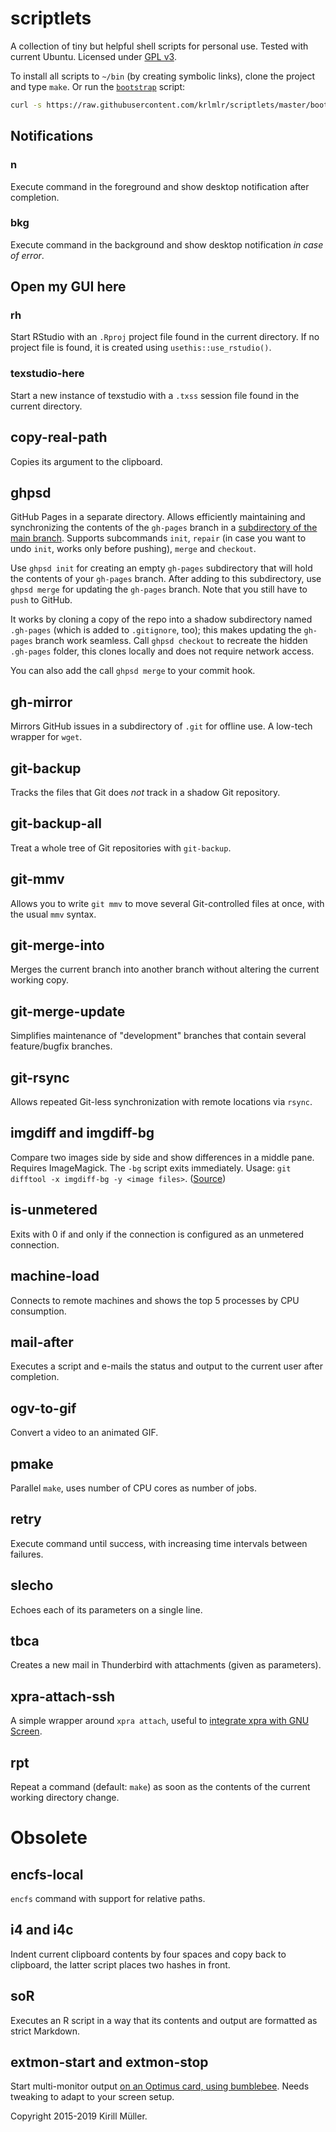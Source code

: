 scriptlets
==========

A collection of tiny but helpful shell scripts for personal use.
Tested with current Ubuntu.
Licensed under [GPL v3](http://www.gnu.org/copyleft/gpl.html).

To install all scripts to `~/bin` (by creating symbolic links), clone the project and type `make`. Or run the [`bootstrap`](bootstrap) script:

```sh
curl -s https://raw.githubusercontent.com/krlmlr/scriptlets/master/bootstrap | sh
```

## Notifications

### n

Execute command in the foreground and show desktop notification after completion.

### bkg

Execute command in the background and show desktop notification *in case of error*.

## Open my GUI here

### rh

Start RStudio with an `.Rproj` project file found in the current directory.
If no project file is found, it is created using `usethis::use_rstudio()`.

### texstudio-here

Start a new instance of texstudio with a `.txss` session file found in the current directory.

## copy-real-path

Copies its argument to the clipboard.

## ghpsd

GitHub Pages in a separate directory. Allows efficiently maintaining and synchronizing the contents of the `gh-pages` branch in a [subdirectory of the main branch](http://rafeca.com/2012/01/17/automate-your-release-flow/).  Supports subcommands `init`, `repair` (in case you want to undo `init`, works only before pushing), `merge` and `checkout`.

Use `ghpsd init` for creating an empty `gh-pages` subdirectory that will hold the contents of your `gh-pages` branch. After adding to this subdirectory, use `ghpsd merge` for updating the `gh-pages` branch. Note that you still have to `push` to GitHub.

It works by cloning a copy of the repo into a shadow subdirectory named `.gh-pages` (which is added to `.gitignore`, too); this makes updating the `gh-pages` branch work seamless.  Call `ghpsd checkout` to recreate the hidden `.gh-pages` folder, this clones locally and does not require network access.

You can also add the call `ghpsd merge` to your commit hook.

## gh-mirror

Mirrors GitHub issues in a subdirectory of `.git` for offline use. A low-tech wrapper for `wget`.

## git-backup

Tracks the files that Git does *not* track in a shadow Git repository.

## git-backup-all

Treat a whole tree of Git repositories with `git-backup`.

## git-mmv

Allows you to write `git mmv` to move several Git-controlled files at once, with the usual `mmv` syntax.

## git-merge-into

Merges the current branch into another branch without altering the current working copy.

## git-merge-update

Simplifies maintenance of "development" branches that contain several feature/bugfix branches.

## git-rsync

Allows repeated Git-less synchronization with remote locations via `rsync`.

## imgdiff and imgdiff-bg

Compare two images side by side and show differences in a middle pane. Requires ImageMagick. The `-bg` script exits immediately. Usage: `git difftool -x imgdiff-bg -y <image files>`. ([Source](http://www.akikoskinen.info/image-diffs-with-git))

## is-unmetered

Exits with 0 if and only if the connection is configured as an unmetered connection.

## machine-load

Connects to remote machines and shows the top 5 processes by CPU consumption.

## mail-after

Executes a script and e-mails the status and output to the current user after completion.

## ogv-to-gif

Convert a video to an animated GIF.

## pmake

Parallel `make`, uses number of CPU cores as number of jobs.

## retry
Execute command until success, with increasing time intervals between failures.

## slecho

Echoes each of its parameters on a single line.

## tbca

Creates a new mail in Thunderbird with attachments (given as parameters).

## xpra-attach-ssh

A simple wrapper around `xpra attach`, useful to [integrate xpra with GNU Screen](http://krlmlr.github.io/2013/08/07/integrating-xpra-with-screen/).

## rpt

Repeat a command (default: `make`) as soon as the contents of the current working directory change.

# Obsolete

## encfs-local

`encfs` command with support for relative paths.

## i4 and i4c

Indent current clipboard contents by four spaces and copy back to clipboard, the latter script places two hashes in front.

## soR

Executes an R script in a way that its contents and output are formatted as strict Markdown.

## extmon-start and extmon-stop

Start multi-monitor output [on an Optimus card, using bumblebee](http://askubuntu.com/a/303897/30266).  Needs tweaking to adapt to your screen setup.



Copyright 2015-2019 Kirill Müller.
